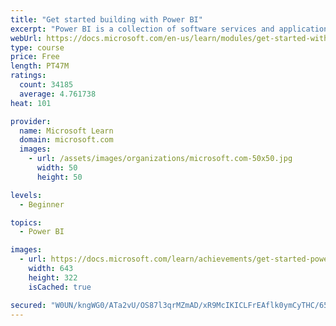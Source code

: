 ```yaml
---
title: "Get started building with Power BI"
excerpt: "Power BI is a collection of software services and applications that let you connect to all sorts of data sources and create compelling visuals and reports. You can benefit from receiving those reports, or you can share them with others inside or outside your organization. Learn the basics of Power BI, how its services and applications work together, and how they can be used to create or experience compelling visuals and analytics based on your data."
webUrl: https://docs.microsoft.com/en-us/learn/modules/get-started-with-power-bi/
type: course
price: Free
length: PT47M
ratings:
  count: 34185
  average: 4.761738
heat: 101

provider:
  name: Microsoft Learn
  domain: microsoft.com
  images:
    - url: /assets/images/organizations/microsoft.com-50x50.jpg
      width: 50
      height: 50

levels:
  - Beginner

topics:
  - Power BI

images:
  - url: https://docs.microsoft.com/learn/achievements/get-started-power-bi-social.png
    width: 643
    height: 322
    isCached: true

secured: "W0UN/kngWG0/ATa2vU/OS87l3qrMZmAD/xR9McIKICLFrEAflk0ymCyTHC/65PafdsqKQT9EBcgo4r11Vur+1z+sUzzlunb/7y/mDTn+CXDwHgleA7bd50jJO+QtWPIrHWT3FGuGEuhOkyKvNKPLD9gIU8/3Pvz3AzrZZ+NhxBLVfMSjqUxCS6643AMKo8niV/lv90gpmAWdyUYGcIF6zkgK4fiNYhdGwCaCcD1W7DCoAQyuSVZcZDEXOwt8orlM3nteb/GNShxy61OjdZ0bYQdHBsEP9iOnpFD8HUW3hj33Ui3bEK+CTjomBEUfNLAmG5/fA9/4qgzPGuZKUA4I6ekyzP2dK/z0iGcDCVzOEEuWCyGJCBRwBeoJa5oCjbDYsD5JT79j6rME2AS1hwEUUAwHvNqUX2SZtnpzgd+GclfMqlyO290Wr0xcNdlJaKui;oX3RdEUOOsq2GtCEzVl47g=="
---
```


